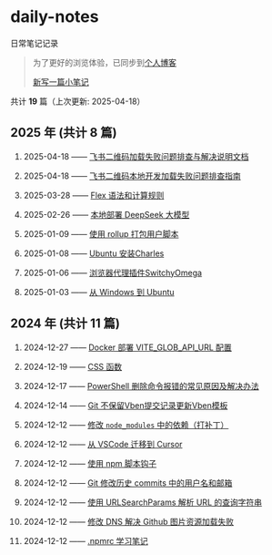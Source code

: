 # daily-notes

日常笔记记录

> 为了更好的浏览体验，已同步到[个人博客](https://wild2life.github.io/blog/daily-notes/)
>
> [新写一篇小笔记](https://github.com/wild2life/daily-notes/issues/new)

共计 **19** 篇（上次更新: 2025-04-18）

## 2025 年 (共计 8 篇)

1. 2025-04-18 —— [飞书二维码加载失败问题排查与解决说明文档](https://github.com/wild2life/daily-notes/issues/19)

2. 2025-04-18 —— [飞书二维码本地开发加载失败问题排查指南](https://github.com/wild2life/daily-notes/issues/18)

3. 2025-03-28 —— [Flex 语法和计算规则](https://github.com/wild2life/daily-notes/issues/17)

4. 2025-02-26 —— [本地部署 DeepSeek 大模型](https://github.com/wild2life/daily-notes/issues/16)

5. 2025-01-09 —— [使用 rollup 打包用户脚本](https://github.com/wild2life/daily-notes/issues/15)

6. 2025-01-08 —— [Ubuntu 安装Charles](https://github.com/wild2life/daily-notes/issues/14)

7. 2025-01-06 —— [浏览器代理插件SwitchyOmega](https://github.com/wild2life/daily-notes/issues/13)

8. 2025-01-03 —— [从 Windows 到 Ubuntu](https://github.com/wild2life/daily-notes/issues/12)

## 2024 年 (共计 11 篇)

1. 2024-12-27 —— [Docker 部署 VITE_GLOB_API_URL 配置](https://github.com/wild2life/daily-notes/issues/11)

2. 2024-12-19 —— [CSS 函数](https://github.com/wild2life/daily-notes/issues/10)

3. 2024-12-17 —— [PowerShell 删除命令报错的常见原因及解决办法](https://github.com/wild2life/daily-notes/issues/9)

4. 2024-12-14 —— [Git 不保留Vben提交记录更新Vben模板](https://github.com/wild2life/daily-notes/issues/8)

5. 2024-12-12 —— [修改 `node_modules` 中的依赖（打补丁）](https://github.com/wild2life/daily-notes/issues/7)

6. 2024-12-12 —— [从 VSCode 迁移到 Cursor](https://github.com/wild2life/daily-notes/issues/6)

7. 2024-12-12 —— [使用 npm 脚本钩子](https://github.com/wild2life/daily-notes/issues/5)

8. 2024-12-12 —— [Git 修改历史 commits 中的用户名和邮箱](https://github.com/wild2life/daily-notes/issues/4)

9. 2024-12-12 —— [使用 URLSearchParams 解析 URL 的查询字符串](https://github.com/wild2life/daily-notes/issues/3)

10. 2024-12-12 —— [修改 DNS 解决 Github 图片资源加载失败](https://github.com/wild2life/daily-notes/issues/2)

11. 2024-12-12 —— [.npmrc 学习笔记](https://github.com/wild2life/daily-notes/issues/1)
